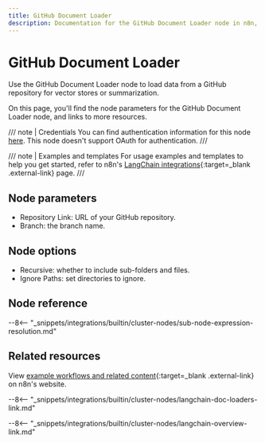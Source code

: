 ```yaml
---
title: GitHub Document Loader
description: Documentation for the GitHub Document Loader node in n8n, a workflow automation platform. Includes details of operations and configuration, and links to examples and credentials information.
---
```


# GitHub Document Loader

Use the GitHub Document Loader node to load data from a GitHub repository for vector stores or summarization.

On this page, you'll find the node parameters for the GitHub Document Loader node, and links to more resources.

/// note | Credentials
You can find authentication information for this node [here](/integrations/builtin/credentials/github/). This node doesn't support OAuth for authentication.
///

/// note | Examples and templates
For usage examples and templates to help you get started, refer to n8n's [LangChain integrations](https://n8n.io/integrations/github-document-loader/){:target=_blank .external-link} page.
///	

## Node parameters

* Repository Link: URL of your GitHub repository.
* Branch: the branch name.

## Node options

* Recursive: whether to include sub-folders and files.
* Ignore Paths: set directories to ignore.

## Node reference

--8<-- "_snippets/integrations/builtin/cluster-nodes/sub-node-expression-resolution.md"

## Related resources

View [example workflows and related content](https://n8n.io/integrations/github-document-loader/){:target=_blank .external-link} on n8n's website.

--8<-- "_snippets/integrations/builtin/cluster-nodes/langchain-doc-loaders-link.md"

--8<-- "_snippets/integrations/builtin/cluster-nodes/langchain-overview-link.md"

